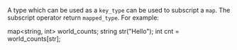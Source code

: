A type which can be used as a `key_type` can be used to subscript a `map`. The subscript operator return `mapped_type`. For example:

map<string, int> world_counts;
string str("Hello");
int cnt = world_counts[str];

